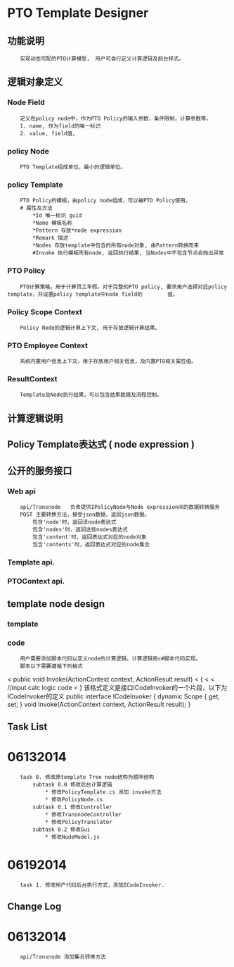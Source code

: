 PTO Template Designer
============================================================
功能说明
------------------------------------------------------------
		实现动态可配的PTO计算模型， 用户可自行定义计算逻辑及前台样式。

逻辑对象定义
------------------------------------------------------------
### Node Field
		定义在policy node中，作为PTO Policy的输入参数，条件限制，计算参数等。
		1. name, 作为field的唯一标识
		2. value, field值，  
			
### policy Node
		PTO Template组成单位，最小的逻辑单位。
### policy Template
		PTO Policy的模板，由policy node组成，可以被PTO Policy使用。
		# 属性及方法
			*Id 唯一标识 guid
			*Name 模板名称
			*Pattern 存放*node expression
			*Remark 描述
			*Nodes 存放template中包含的所有node对象, 由Pattern转换而来
			#Invoke 执行模板所有node, 返回执行结果, 当Nodes中不包含节点会抛出异常


### PTO Policy
		PTO计算策略，用于计算员工年假。对于完整的PTO policy, 要求用户选择对应policy template，并设置policy template中node field的		值。
### Policy Scope Context
		Policy Node的逻辑计算上下文, 用于存放逻辑计算结果。
### PTO Employee Context
		系统内置用户信息上下文，用于存放用户相关信息，及内置PTO相关属性值。
### ResultContext
		Template及Node执行结果，可以包含结果数据及流程控制。

计算逻辑说明
------------------------------------------------------------

Policy Template表达式 ( node expression )
------------------------------------------------------------
公开的服务接口
------------------------------------------------------------
### Web api
		api/Transnode	负责提供IPolicyNode与Node expression间的数据转换服务
		POST 主要转换方法，接受json数据，返回json数据。
			包含'node'时，返回该node表达式
			包含'nodes'时，返回这些nodes表达式
			包含'content'时，返回表达式对应的node对象
			包含'contents'时，返回表达式对应的node集合
### Template api.
### PTOContext api.

template node design
------------------------------------------------------------
### template
### code
		用户需要添加脚本代码以定义node的计算逻辑，计算逻辑用c#脚本代码实现。
		脚本以下需要遵循下列格式

 < public void Invoke(ActionContext context, ActionResult result)
 < {
 < < //input calc logic code
 < }
		该格式定义是接口ICodeInvoker的一个片段，以下为ICodeInvoker的定义
		public interface ICodeInvoker
		{
			dynamic Scope { get; set; }
			void Invoke(ActionContext context, ActionResult result);
		}



Task List
------------------------------------------------------------
# 06132014 
		task 0. 修改原template Tree node结构为顺序结构
			subtask 0.0 修改后台计算逻辑
				* 修改PolicyTemplate.cs 添加 invoke方法
				* 修改PolicyNode.cs
			subtask 0.1 修改Controller
				* 修改TransnodeController
				* 修改PolicyTranslator
			subtask 0.2 修改Gui
			    * 修改NodeModel.js
# 06192014
		task 1. 修改用户代码后台执行方式，添加ICodeInvoker.

Change Log
------------------------------------------------------------
# 06132014
		api/Transnode 添加集合转换方法		

				
		
		

